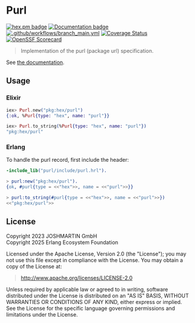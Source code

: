 # Purl

[![hex.pm badge](https://img.shields.io/badge/Package%20on%20hex.pm-informational)](https://hex.pm/packages/purl)
[![Documentation badge](https://img.shields.io/badge/Documentation-ff69b4)][docs]
[![.github/workflows/branch_main.yml](https://github.com/erlef/purl/actions/workflows/branch_main.yml/badge.svg)](https://github.com/erlef/purl/actions/workflows/branch_main.yml)
[![Coverage Status](https://coveralls.io/repos/github/erlef/purl/badge.svg?branch=main)](https://coveralls.io/github/erlef/purl?branch=main)
[![OpenSSF Scorecard](https://api.scorecard.dev/projects/github.com/erlef/purl/badge)](https://scorecard.dev/viewer/?uri=github.com/erlef/purl)

> Implementation of the purl (package url) specification.

See [the documentation][docs].

## Usage

<!-- tabs-open -->

### Elixir

```elixir
iex> Purl.new("pkg:hex/purl")
{:ok, %Purl{type: "hex", name: "purl"}}

iex> Purl.to_string(%Purl{type: "hex", name: "purl"})
"pkg:hex/purl"
```

### Erlang

To handle the purl record, first include the header:
```erlang
-include_lib("purl/include/purl.hrl").
```


```erlang
> purl:new("pkg:hex/purl").
{ok, #purl{type = <<"hex">>, name = <<"purl">>}}

> purl:to_string(#purl{type = <<"hex">>, name = <<"purl">>})
<<"pkg:hex/purl">>
```

<!-- tabs-close -->

## License

Copyright 2023 JOSHMARTIN GmbH  
Copyright 2025 Erlang Ecosystem Foundation

  Licensed under the Apache License, Version 2.0 (the "License");
  you may not use this file except in compliance with the License.
  You may obtain a copy of the License at:

  > <http://www.apache.org/licenses/LICENSE-2.0>

  Unless required by applicable law or agreed to in writing, software
  distributed under the License is distributed on an "AS IS" BASIS,
  WITHOUT WARRANTIES OR CONDITIONS OF ANY KIND, either express or implied.
  See the License for the specific language governing permissions and
  limitations under the License.

[docs]: https://hexdocs.pm/purl
